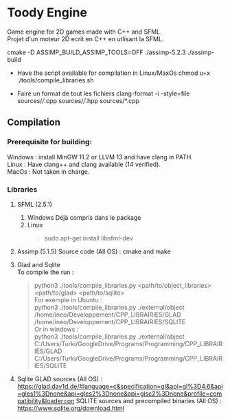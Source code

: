 # Toody Engine

Game engine for 2D games made with C++ and SFML. <br>
Projet d'un moteur 2D ecrit en C++ en utlisant la SFML. <br>

cmake -D ASSIMP_BUILD_ASSIMP_TOOLS=OFF ./assimp-5.2.3 ./assimp-build

- Have the script available for compilation in Linux/MaxOs
chmod u+x ./tools/compile_libraries.sh

- Faire un format de tout les fichiers
clang-format -i -style=file sources/*/*.cpp sources/*/*.hpp sources/*.cpp

## Compilation

### Prerequisite for building:
Windows : install MinGW 11.2 or LLVM 13 and have clang in PATH. <br>
Linux : Have clang++ and clang available (14 verified). <br>
MacOs : Not taken in charge.

### Libraries

1. SFML (2.5.1)
    1. Windows
        Déjà compris dans le package
    2. Linux
        > sudo apt-get install libsfml-dev

2. Assimp (5.1.5)
Source code (All OS) : cmake and make

3. Glad and Sqlite <br>
    To compile the run : <br>
    > python3 ./tools/compile_libraries.py <path/to/object_libraries> <path/to/glad> <path/to/sqlite> <br>
    For exemple in Ubuntu : <br>
    > python3 ./tools/compile_libraries.py ./external/object /home/ineo/Developpement/CPP_LIBRAIRIES/GLAD /home/ineo/Developpement/CPP_LIBRAIRIES/SQLITE <br>
    Or in windows : <br>
    > python3 ./tools/compile_libraries.py ./external/object C:/Users/Turki/GoogleDrive/Programs/Programming/CPP_LIBRAIRIES/GLAD C:/Users/Turki/GoogleDrive/Programs/Programming/CPP_LIBRAIRIES/SQLITE <br>

4. Sqlite
GLAD sources (All OS) : https://glad.dav1d.de/#language=c&specification=gl&api=gl%3D4.6&api=gles1%3Dnone&api=gles2%3Dnone&api=glsc2%3Dnone&profile=compatibility&loader=on
SQLITE sources and precompiled binaries (All OS) : https://www.sqlite.org/download.html

